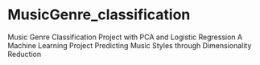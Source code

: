 # MusicGenre_classification
Music Genre Classification Project with PCA and Logistic Regression A Machine Learning Project Predicting Music Styles through Dimensionality Reduction
